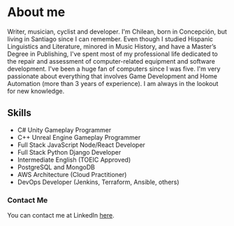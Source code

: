 # About me
Writer, musician, cyclist and developer. I'm Chilean, born in Concepción, but living in Santiago since I can remember. Even though I studied Hispanic Linguistics and Literature, minored in Music History, and have a Master’s Degree in Publishing, I've spent most of my professional life dedicated to the repair and assessment of computer-related equipment and software development. I've been a huge fan of computers since I was five. I'm very passionate about everything that involves Game Development and Home Automation (more than 3 years of experience). I am always in the lookout for new knowledge.

## Skills
- C# Unity Gameplay Programmer
- C++ Unreal Engine Gameplay Programmer
- Full Stack JavaScript Node/React Developer
- Full Stack Python Django Developer
- Intermediate English (TOEIC Approved)
- PostgreSQL and MongoDB
- AWS Architecture (Cloud Practitioner)
- DevOps Developer (Jenkins, Terraform, Ansible, others) 

### Contact Me
You can contact me at LinkedIn [here](https://www.linkedin.com/in/francisco-v-diaz/ "aquí").

